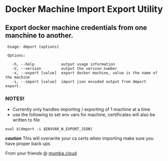 # Docker Machine Import Export Utility

## Export docker machine credentials from one manchine to another.
 
 ```
  Usage: dmport [options]

  Options:

    -h, --help            output usage information
    -V, --version         output the version number
    -x, --export [value]  export docker machine, value is the name of the machine
    -i, --import [value]  import json encoded output from dmport export.
 ```
 
### NOTES! 

- Currently only handles importing / exporting of 1 machine at a time
- use the following to set env vars for machine, certificates will also be written to file

 ```
 eval $(dmport -i $ENVVAR_W_EXPORT_JSON) 
 ```
 
 ***caution*** This will overwrite your ca certs when importing make sure you have proper back ups
 
 From your friends @ [mumba.cloud](http://mumba.cloud)
